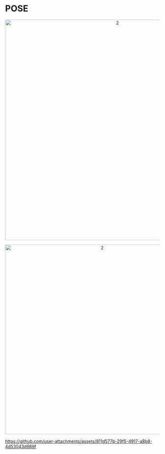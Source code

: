 # POSE 


<p align="center">
<img width="716" alt="2" src="https://github.com/user-attachments/assets/f11cf4f6-d01c-4235-8b31-52b81c346de8">
</p>


<p align="center">
<img width="616" alt="2" src="https://github.com/user-attachments/assets/a0eb63f0-6314-46f3-9433-b380d41f5d13">
</p>


https://github.com/user-attachments/assets/811d577b-29f5-4917-a8b8-4d53043d689f



